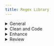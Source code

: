 ```yaml
---
title: Regex Library
---
```

<details close>

<summary>General</summary>

* **extract text:** in the Find window, choose <mark>'Extract'</mark> to pull contents from a file or project<br>F: <code>&#60;body(?msi)(.&#42;?)&#60;/body&#62;</code>

* **extract classes:** choose <mark>'Extract'</mark> to pull classes from a file or project<br>F: <code>\sclass="\[^"]+"</code>

* **remove divs:** Find divs and replace with only the div content<br>F: <code>&#60;div(?: class="\[^"]+")?>((?:.|\s)*?)&#60;/div&#62;</code><br>R: <code>\1</code>

</details>

<details close>

<summary>Clean and Code</summary><blockquote>

<details close>

<summary>Languages, Apparatus and Symbols</summary>

* **lang-hbo**: Find instances of Hebrew<br>F: (<code>(\[ְֱֲֳִֵֶַָֹֺֻּֽ֑֖֛֢֣֤֥֦֧֪֚֭֮֒֓֔֕֗֘֙֜֝֞֟֠֡֨֩֫֬֯־ֿ׀ׁׂ׃ׅׄ׆ׇאבגדהוזחטיךכלםמןנסעףפץצקרשתװױײ׳״]+-? ?)+)</code>

* **lang-grc: **Find instances of Greek<br>F: <code>((?:\[\x{0300}-\x{036F}\x{0370}-\x{03FF}\x{1F00}-\x{1FFF}\x{20D0}-\x{20FF}\x{FE20}-\x{FE2F}]+\[,. ]*)+)</code>

* **lang-grc (2)**: Find instances of Greek<br>F: <code>(\[\p{Greek}]\[\p{Greek} ́¨ˆ̂˘̆̑̃ˋ̔̓ ͂.,’“;]+\b)</code>
* **apparatus symbols**: Find apparatus symbols.<br>F: <code>(\[ℵ]|&#x(?:2135;|E(?:00\[021];|5(?:0\[45E6FA];|1\[034679];))))</code>

* **check lang**: Find special `lang` characters<br>F: <code><&#60;span class="(\[^"]+)"&#62;(\[^A-Z]\[^<]&#42;\[āåâêëėèēîīôöòōûüū]\[^<]&#42;)&#60;/span&#62;</code>

* **extract lang**: Choose <mark>'Extract'</mark> to create a list of italicized words. Use this list to look for untagged lang or translit<br>F: <code>&#60;span class="(italic|i)"&#62;(\[^<]&#42;)&#60;/span&#62;</code>

* **ampersands**: replace ampersands<br>F: <code>(\[a-z]+\s&#42;)&(\s&#42;\[a-z]+)</code><br>R: <code>\1&#38;\2</code>

* **unsafe chars: **find characters that are unsafe to use within HTML attribute values<br>F: <code>\[a-z-]+="\[^"]&#42;?\[\x{0000}-\x{0009}\x{000b}\x{000c}\x{000e}-\x{001f}\x{007f}-\x{009f}\x{00ad}\x{0600}-\x{0604}\x{070f}\x{17b4}\x{17b5}\x{200c}-\x{200f}\x{2028}-\x{202f}\x{2060}-\x{206f}\x{feff}\x{fff0}-\x{ffff}]+?\[^"]&#42;"</code>

</details>

<details close>

<summary>Page Breaks and Paragraphs</summary>

* **pagebreak breaking words**: Find pagebreaks that are in between words.<br>F: <code>(\[a-z]+)-\s&#42;(&#60;span epub:type="pagebreak" id="\[^"]&#42;" title="\[^"]&#42;"&#62;&#60;/span&#62;)</code><br>R: <code>\2 \1</code>
  <blockquote>Example find: <br><code>left-&#60;span epub:type="pagebreak" id="page1" title="1"&#62;&#60;/span&#62;hand</code></blockquote>

* **pagebreak with no space**: Find page breaks that have no space on either side.<br>F: <code>(\w+&#60;span epub:type="pagebreak" id="\[^"]&#42;" title="\[^"]&#42;"&#62;&#60;/span&#62;)(\w+)</code><br>R: <code>\1 \2</code><blockquote>Example find: <br><code>I&#60;span epub:type="pagebreak" id="page1" title="1"&#62;&#60;/span&#62;have</code></blockquote>

* **pagebreak begin line space**: Find a pagebreak that has a space at the beginning of a line<br>F: <code>(&#60;\[^>]&#42;&#62;&#60;span epub:type="pagebreak"\[^>]&#42;&#62;&#60;/span&#62;)\s</code><br>R: <code>\1</code><blockquote>Example find: <br><code>&#60;p&#62;&#60;span epub:type="pagebreak" id="page1" title="1"&#62;&#60;/span&#62; All</code></blockquote>

* **find broken paragraphs (1)**: Find potential broken paragraphs<br>F: <code>(\[^.|!|”|?|"|>|)|:])&#60;/p&#62;\s&#42;&#60;p\[^>]*&#62;\s&#42;(&#60;span epub:type="pagebreak" id="page.+?" title="\[^>]&#42;&#62;&#60;/span&#62;)</code><br>R: <code>\1 \2</code>

* **find broken paragraphs (2)**: Find potential broken paragraphs. <mark>Case sensitive</mark><br>F: <code>&#60;p(\[^>]*)&#62;\s&#42;(&#60;span epub:type="pagebreak" id="page.+?" title="\[^>]&#42;&#62;&#60;/span&#62;)(\[a-z]+)</code>

</details>

<details close>

<summary>Scriptext</summary>

* **scriptext finder (1)**: Find blockquotes that have data-ref tags in them. (<mark>Use _after_ running Percival</mark>)<br>F: <code>&#60;blockquote&#62;(\s&#42;(&#60;p\[^>]&#42;&#62;.&#42;?&#60;/p&#62;\s&#42;)&#42;&#60;p\[^>]&#42;&#62;.&#42;?(&#60;a data-ref="\[^"]&#42;"&#62;\[^<]&#42;&#60;/a&#62;.&#42;?&#60;/p&#62;\s&#42;&#60;/blockquote&#62;))</code><br>R: <code>&#60;blockquote class="scriptext"&#62;\1</code>

* **scriptext finder (2)**: Find blockquotes that have a data-ref before it. (<mark>Use _after_ running Percival</mark>)<br>F: <code>(&#60;a data-ref="\[^"]&#42;"&#62;(\[^<]&#42;)&#60;/a&#62;(:|.)&#60;/p&#62;\s&#42;)&#60;blockquote&#62;</code><br>R: <code>\1&#60;blockquote class="scriptext"&#62;</code>

</details>

<details close>

<summary>Spacing</summary>

* **no space between words**: Find and replace words with no space in between<br>F: <code>(&#60;span class="(?!label)\[^"]&#42;"&#62;\[^<]&#42;&#60;/span&#62;)(\w)</code><br>R: <code>\1 \2</code><blockquote>Example find: <br><code>A &#60;span class="i"&#62;100 foot&#60;/span&#62;drop</code></blockquote>

* **no space between spans**: Find and replace span tags with no space in between(<mark>Check before using _span combine_</mark>)<br>F: <code>(&#60;span class="(?!label)\[^"]&#42;"&#62;\[^<]&#42;&#60;/span&#62;)(&#60;span class="(?!label)\[^"]&#42;"&#62;\w+\[^<]&#42;&#60;/span&#62;)</code><br>R: <code>\1 \2</code><blockquote>Example find: <br><code>A &#60;span class="i"&#62;100 foot&#60;/span&#62;&#60;span class="i"&#62;drop&#60;/span&#62;</code></blockquote>

* **no space open parens**: Find and replace an opening parenthesis with no space before<br>F: <code>(\w&#60;/span&#62;)(()</code><br>R: <code>\1 \2</code><blockquote>Example find: <br><code>&#60;span class="i"&#62;100 foot drop&#60;/span&#62;(30 meters).</code></blockquote>

* **begin span spacing**: Find spans lacking a space before<br> F: <code>(\[a-z]+)(&#60;span)</code><br>R: <code>\1 \2</code><blockquote>Example find: <br><code>A&#60;span class="i"&#62;100 foot drop&#60;/span&#62;</code></blockquote>

* **space after first tag**: Find and replace opening tags with a space after<br>F: <code>&#60;(\[^>])&#62; (.&#42;?)</code><br>R: <code><\1>\2</code><blockquote>Example find: <br><code>&#60;p&#62; A &#60;span class="i"&#62;100 foot drop&#60;/span&#62;</code></blockquote>

* **space before last tag**: Find and replace closing tags with a space before<br>F: <code>&#60;/(p|td|h1|h2|h3)&#62;</code><br>R: <code></\1></code><blockquote>Example find: <br><code>drop. &#60;/p&#62;</code></blockquote>

* **dash spacing**: Find dashes with potential spacing issues<br>F: <code>(\s\[^>/= ]&#42;\s\[-–]\[^</= ]&#42;\s|\s\[^>/= ]*\[-–]\s\[^</= ]&#42;\s)</code>

* **space after comma**: Find a comma with no space after<br>F: <code>,(\[^"’”'<0-9 —)]+)<br>R: , \1</code>

</details>

<details close>

<summary>Spans</summary>

* **span combine (1)**: In this Regex Library navigate to _Clean and Code > Spacing > **no space between spans**_ and check before running span combine. Find and replace to combine the content of spans with the same class<br>F: <code>&#60;span class="(\[^"]&#42;)"&#62;(\[^<]&#42;)&#60;/span&#62;(\s&#42;)&#60;span class="\1"&#62;(\[^<]&#42;)&#60;/span&#62;</code><br>R: <code>&#60;span class="\1"&#62;\2\3\4&#60;/span&#62;</code>

* **span combine (2)**: Find and replace spans that can be combined into a single class<br>F: <code>&#60;span class="(\[^"]&#42;)"&#62;&#60;span class="(\[^"]&#42;)"&#62;(\[^<]&#42;)&#60;/span&#62;&#60;/span&#62;</code><br>R: <code>&#60;span class="\1 \2"&#62;\3&#60;/span&#62;</code>

* **remove spans from headings**: Find spans in headings that are potentially not needed<br>F: <code>(&#60;h\d\[^>]&#42;&#62;.&#42;?)&#60;span(\s&#42;class="(?!label)\[^"]&#42;")&#42;&#62;(\[^<]&#42;)&#60;/span&#62;(.&#42;?&#60;/h\d&#62;)</code><br>R: <code>\1\3\4</code><blockquote>Example find: <br><code>&#60;h1&#62;&#60;span class="i"&#62;Foreword&#60;/span&#62;&#60;/h1&#62;</code><br><code>&#60;h2&#62;The &#60;span class="i"&#62;Rock-Star&#60;/span&#62; Complex&#60;/h2&#62;</code></blockquote>

* **remove space within spans**: Find spans with a space inside<br>F: <code>&#60;span class="(\[^"]+)"&#62; (\[^<]+)&#60;/span&#62;</code><br>R: <code>&#60;span class="\1"&#62;\2&#60;/span&#62;</code> (include the space _before_ the span)<br><br>F: <code>&#60;span class="(\[^"]+)">(\[^<]+) &#60;/span&#62;</code><br>R: <code>&#60;span class="\1"&#62;\2&#60;/span&#62;</code> (include the space _after_ the span)

* **move non-english chars in span**: Find and replace the class of a span containing non-english characters<br>F: <code>&#60;span class="(italic|i)"&#62;(\[^a-zA-Z0-9\s]+)&#60;/span&#62;</code><br>R: <code>&#60;span class="\1"&#62;\2&#60;/span&#62;</code>

* **remove unnecessary span**: Find spans around punctuation and replace without the span<br>F: <code>&#60;span class="\[^"]&#42;"&#62;(‘|“|’|”|.|)|(|?|!|,)+&#60;/span&#62;</code><br>R: <code>\1</code><blockquote>Example find: <br><code>&#60;span class="i"&#62;(&#60;/span&#62;</code><br><code>&#60;span class="b"&#62;.&#60;/span&#62;</code></blockquote>

* **repeating spans**: Find and replace adjacent spans that repeat<br>F: <code>&#60;span class="(\[^\n<>]+)"&#62;(\[^\n<>]+)&#60;/span&#62;&#60;span class="\1"&#62;</code><br>R: <code>&#60;span class="\1">\2</code>

</details></blockquote>

</details>

<details close>

<summary>Enhance</summary><blockquote>

<details close>

<summary>Abbreviations</summary>

* **tables to ABBR 1**: convert tables to abbreviation lists<br>F: <code>&#60;tr&#62;\s&#42;&#60;td&#62;(.&#42;?)&#60;/td&#62;\s&#42;&#60;td&#62;(.&#42;?)&#60;/td&#62;\s&#42;&#60;/tr&#62;</code><br>R: <code>&#60;dt epub:type="glossterm"&#62;&#60;dfn&#62;\1&#60;/dfn&#62;&#60;/dt&#62;&#60;dd epub:type="glossdef"&#62;\2&#60;/dd&#62;</code>

* **tables to ABBR 2**: after running tables to ABBR 1 use this regex to format the lists new lines<br>F: <code>&#60;dfn&#62;(.&#42;?)&#60;/dfn&#62;&#60;/dt&#62;&#60;dd epub:type="glossdef"&#62;(.&#42;?)&#60;/dd&#62;</code><br>R: <code>\n            &#60;dfn&#62;\1&#60;/dfn&#62;\n          &#60;/dt&#62;\n          &#60;dd epub:type="glossdef"&#62;\2&#60;/dd&#62;</code>

</details>

<details close>

<summary>Footnotes</summary>

* **footnote references: **for footnotes _not_ in `backmatter` use this find and replace to format footnote refs in each file. Adjust the find to match source file markup, if necessary, and edit the replace to ensure unique IDs. After replacing in BBEdit use _Markup > Update > Document_ to change `#FILENAME#` to document filename<br>F: <code>&#60;p&#62;(\d). (.&#42;?)&#60;/p&#62;</code><br>R: <code>&#60;div epub:type="footnote" id="\1"&#62;\n          &#60;p&#62;&#60;sup&#62;&#60;a href="#FILENAME##backlink-\1"&#62;\1&#60;/a&#62;&#60;/sup&#62;&#38;#160;&#60;span class="note"&#62;\2&#60;/span&#62;&#60;/p&#62;\n        &#60;/div&#62;</code>

* **footnote indicators: **for footnotes _not_ in `backmatter` use this find and replace to format footnote indicators in each file. Adjust the find to match source file markup, if necessary, and edit the replace to ensure unique IDs. After replacing in BBEdit use _Markup > Update > Document_ to change `#FILENAME#` to document filename<br>F: <code>&#60;sup&#62;(\d+)&#60;/sup&#62;</code><br>R: <code>&#60;sup class="fn" id="backlink-intro-\1"&#62;&#60;a epub:type="noteref" href="#FILENAME##intro-\1"&#62;\[\1]&#60;/a&#62;&#60;/sup&#62;</code>

* **unique footnote reference id**: use filename to make footnote reference id unique<br>F: <code>&#60;sup class="fn" id="note-backlink-(\d+)"&#62;&#60;a epub:type="noteref" href="(\[^#]+)_(\[^#]&#42;?).xhtml#note-(\d+)"&#62;\\[(\d+)]&#60;/a&#62;&#60;/sup&#62;</code><br>R: <code>&#60;sup class="fn" id="note-backlink-\3-\1"&#62;&#60;a epub:type="noteref" href="\2&#95;\3.xhtml#note-\3-\4"&#62;\[\5]&#60;/a&#62;&#60;/sup&#62;</code>

* **unique footnote indicator id**: use filename to make footnote id unique<br>F: <code>&#60;div id="note-(\d+)" epub:type="footnote"&#62;\s&#42;&#60;p&#62;&#60;sup&#62;&#60;a href="(\[^#]+)_(\[^#]&#42;?).xhtml#note-backlink-(\d+)"&#62;</code><br>R: <code>&#60;div id="note-\3-\1" epub:type="footnote"&#62;&#60;p&#62;&#60;sup&#62;&#60;a href="\2_\3.xhtml#note-backlink-\3-\4"&#62;</code>

* **remove Ibids: **make sure footnotes are formatted correctly according to the style guide and then use to replace Ibids<br>F: <code>(&#60;p class="\[^"]&#42;"&#62;&#60;sup&#62;(\d+)&#60;/sup&#62;(.&#42;?&#60;span class="i"&#62;.&#42;?&#60;/span&#62;).&#42;?&#60;/p&#62;\s&#42;&#60;p class="\[^"]&#42;"&#62;&#60;sup&#62;\d+&#60;/sup&#62;)Ibid.(,.&#42;?)&#42;&#60;/p&#62;</code><br>R: <code>\1\3\4</p></code>

</details>

<details close>

<summary>Index</summary>

* **move pagebreaks up top**: find pagebreaks in a file and move them before the h1. (<mark>Run multiple times until there are no new finds</mark>)<br>F: <code>(&#60;h1\[^>]&#42;&#62;.&#42;?&#60;/h1&#62;(?msi)(.&#42;?))(&#60;span epub:type="pagebreak"\[^>]&#42;&#62;&#60;/span&#62;)</code><br>R: <code>\3\1</code>

</details>

<details close>

<summary>Links</summary>

* **add `target="_blank"` to links**: Add `target="_blank"` attribute to existing external links<br>F: <code>&#60;a href="http(\[^"]+)"&#62;</code><br>R: <code>&#60;a href="http\1" target="_blank" rel="noopener"&#62;</code>

* **URLs**: Add links to URLs (Does not capture every instance)<br>F: <code>\shttp(.+?)(\[;|.|,|)]\[\s|<])</code><br>R: <code>\s&#60;a href="http\1" target="_blank" rel="noopener"&#62;http\1&#60;/a&#62;\2\3</code>

* **tag hyperlinks:** find and replace to tag hyperlinks<br>F: <code>&#60;a (?:class="\[^"]&#42;"\s&#42;)&#42;href="((?:mail\[^"]&#42;)|(?:http\[^"]&#42;))"&#62;(\[^<]&#42;)&#60;/a&#62;</code><br>R: <code>&#60;a href="\1" target="_blank" rel="noopener"&#62;\2&#60;/a&#62;</code>

* **link chapters**: Find potential instances where chapters can be linked. Adjust the word `first` to `second` and the number `1` to `2` etc., to find all chapters<br>F: <code>(first chap(.|ters?)|chap(s?.|ters?) 1)(?!\d)</code>

* **link parts**: Find potential instances where parts can be linked. Adjust the word `first` to `second` and the number `1` to `2` etc., to find all parts<br>F: <code>(first part|parts? 1)(?!\d)</code>

</details>

<details close>

<summary>Percival</summary>

* **percival parsing**: add parsing tags before headings containing scripture. Replace `Gen` with Bible book needed<br>F: <code>^(\s+)&#60;(h\d)&#62;(.&#42;?)(\d+):(.&#42;?)&#60;/\2&#62;</code><br>R: <code>&#60;span data-parsing="Gen.\4"&#62;&#60;/span&#62;\n\1&#60;\2&#62;\3\4:\5&#60;/\2&#62;</code>

</details>

<details close>

<summary>Commentary Markup</summary>

* **headings `data-context`**: add `data-context` tags before headings. Adjust `h3` to capture desired heading<br>F: <code>^(\s+)&#60;(h3)&#62;(.&#42;?&#60;a data-ref="(.&#42;?)"&#62;.&#42;?&#60;/a&#62;.&#42;?)&#60;/\2&#62;</code><br>R: <code>\1&#60;hr data-context="\4" /&#62;\n\1&#60;\2&#62;\3&#60;/\2&#62;</code>

</details></blockquote>

</details>

<details close>

<summary>Review</summary>

* **remove pagebreaks from headings: **find and replace to move pagebreaks out of headings<br>F: <code>(&#60;h\d&#62;.&#42;?)(&#60;span epub:type="pagebreak\[^>]&#42;&#62;&#60;/span&#62;)</code><br>R: <code>\2\1</code><blockquote>Example find: <br><code>&#60;h1&#62;&#60;span epub:type=”pagebreak” id=”page1” title=”1”&#62;&#60;/span&#62;Chapter 1&#60;/h1&#62;</code></blockquote>

* **remove space before footnote**: find and replace extra space before a footnote indicator<br>F: <code>\s&#60;sup class="fn"</code><br>R: <code>&#60;sup class="fn"</code>

* **special chars spacing: **find special characters with extra spacing on either side of it<br>F: <code>\s+({|$|&#38;|,|:|;|?|@|#|||'|&#60;|&#62;|-|^|&#42;|(|)|%|!|]|"|”|“)\s+</code><br>R: <code>\2 \1</code><blockquote>Example finds: <br><code> ( </code><br><code> : </code><br><code> $ </code></blockquote>

* **special chars spans: **review special characters in spans and replace the character without the span<br>F: <code>&#60;span\[^>]&#62;({|$|&#38;|,|:|;|?|@|#|||'|.|-|^||(|)|%|!|]|"|”|“|—)+&#60;/span&#62;</code><br>R: <code>\1</code><blockquote>Example finds: <br><code>&#60;span class="i"&#62;)&#60;/span&#62;</code><br><code>&#60;span class="b"&#62;.&#60;/span&#62;</code></blockquote>

* **non-english chars spans: **review non-english characters in spans that could be tagged as `lang`<br>F: <code>&#60;span class="i(?:talic)?"&#62;(\[^a-zA-Z0-9\s]+)&#60;/span&#62;</code>

* **missed verses: **Find digits with a colon in between and no tag that could potentially be missed scripture verses<br>F: <code>(?&#60;!&#60;/abbr&#62;|&#60;/span&#62;)(?&#60;!'&#62;|\[a-z]|\d|.)(?:(| )\d+:\d{1,2}(?!&#60;/a&#62;)</code><blockquote>Example finds: <br><code>106:9</code><br><code>10:10</code></blockquote>

</details>
